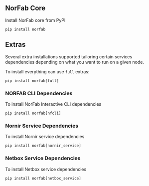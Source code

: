 ## NorFab Core

Install NorFab core from PyPI

```
pip install norfab
```

## Extras

Several extra installations supported tailoring certain services
dependencies depending on what you want to run on a given node.

To install everything can use ``full`` extras:

```
pip install norfab[full]
```

### NORFAB CLI Dependencies

To install NorFab Interactive CLI dependencies

```
pip install norfab[nfcli]
```

### Nornir Service Dependencies

To install Nornir service dependencies

```
pip install norfab[nornir_service]
```

### Netbox Service Dependencies

To install Netbox service dependencies

```
pip install norfab[netbox_service]
```
